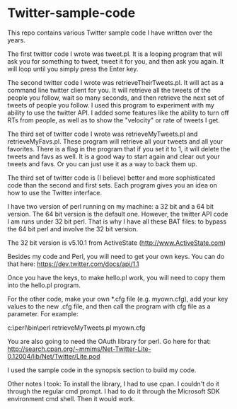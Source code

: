 # Twitter-sample-code

This repo contains various Twitter sample code I have written over the years.

The first twitter code I wrote was tweet.pl. It is a looping program that will ask you for something to tweet, tweet it for you, and then
ask you again. It will loop until you simply press the Enter key.

The second twitter code I wrote was retrieveTheirTweets.pl. It will act as a command line twitter client for you. It will retrieve all the tweets
of the people you follow, wait so many seconds, and then retrieve the next set of tweets of people you follow. I used this program to experiment
with my ability to use the twitter API. I added some features like the ability to turn off RTs from people, as well as to show the "velocity" or 
rate of tweets I get.

The third set of twitter code I wrote was retrieveMyTweets.pl and retrieveMyFavs.pl. These program will retrieve all your tweets and all your 
favorites. There is a flag in the program that if you set it to 1, it will delete the tweets and favs as well. It is a good way to start again and 
clear out your tweets and favs. Or you can just use it as a way to back them up.

The third set of twitter code is (I believe) better and more sophisticated code than the second and first sets. Each program gives you an idea on
how to use the Twitter interface.

I have two version of perl running on my machine: a 32 bit and a 64 bit version. The 64 bit version is the default one. However, the twitter API 
code I am runs under 32 bit perl. That is why I have all these BAT files: to bypass the 64 bit perl and involve the 32 bit version.

The 32 bit version is v5.10.1 from ActiveState (http://www.ActiveState.com)

Besides my code and Perl, you will need to get your own keys. You can do that here: 
https://dev.twitter.com/docs/api/1.1

Once you have the keys, to make hello.pl work, you will need to copy them into the hello.pl program.

For the other code, make your own *.cfg file (e.g. myown.cfg), add your key values to the new .cfg file, and then call the program with cfg file
as a parameter. For example:

c:\perl\bin\perl retrieveMyTweets.pl myown.cfg

You are also going to need the OAuth library for perl. Go here for that:
 http://search.cpan.org/~mmims/Net-Twitter-Lite-0.12004/lib/Net/Twitter/Lite.pod

I used the sample code in the synopsis section to build my code.

Other notes I took:
To install the library, I had to use cpan. I couldn't do it through the regular cmd prompt. I had to do it through the Microsoft SDK environment cmd shell. Then it would work.


